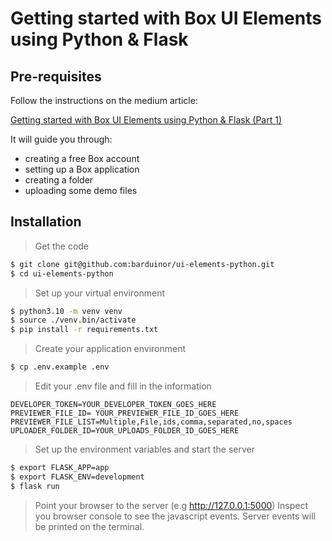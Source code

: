 # Getting started with Box UI Elements using Python & Flask

## Pre-requisites

Follow the instructions on the medium article:

[Getting started with Box UI Elements using Python & Flask (Part 1)](https://medium.com/@barbosa-rmv/getting-started-with-box-ui-elements-using-python-flask-part-1-922f47299fd)

It will guide you through:
- creating a free Box account
- setting up a Box application
- creating a folder
- uploading some demo files

## Installation

> Get the code
```bash
$ git clone git@github.com:barduinor/ui-elements-python.git
$ cd ui-elements-python
```

> Set up your virtual environment
```bash
$ python3.10 -m venv venv
$ source ./venv.bin/activate
$ pip install -r requirements.txt
```

> Create your application environment
```bash
$ cp .env.example .env
```

> Edit your .env file and fill in the information
```
DEVELOPER_TOKEN=YOUR_DEVELOPER_TOKEN_GOES_HERE
PREVIEWER_FILE_ID= YOUR_PREVIEWER_FILE_ID_GOES_HERE
PREVIEWER_FILE_LIST=Multiple,File,ids,comma,separated,no,spaces
UPLOADER_FOLDER_ID=YOUR_UPLOADS_FOLDER_ID_GOES_HERE
```

> Set up the environment variables and start the server
```bash
$ export FLASK_APP=app
$ export FLASK_ENV=development
$ flask run
```

> Point your browser to the server (e.g http://127.0.0.1:5000)
>Inspect you browser console to see the javascript events.
>Server events will be printed on the terminal.

